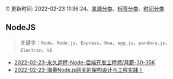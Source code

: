 :alarm_clock: 更新时间: 2022-02-23 11:36:24。[来源分类](../README.md)、[标签分类](../TAGS.md)、[时间分类](../TIMELINE.md)

## NodeJS


> 关键字：`Node`、`Node.js`、`Express`、`Koa`、`egg.js`、`pandora.js`、`Electron`、`V8`



- [2022-02-23-永久远程-Node-后端开发工程师/月薪-30-35K](https://www.v2ex.com/t/835990) 
- [2022-02-23-海量Node.js网关的架构设计与工程实践！](https://toutiao.io/k/xfbz3fp) 